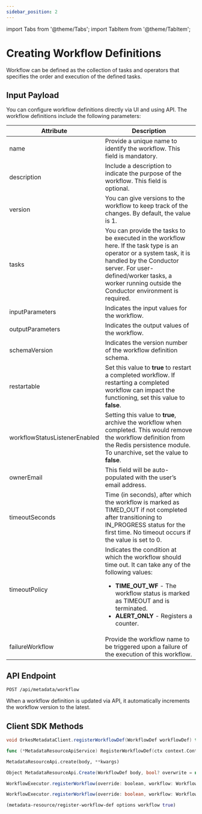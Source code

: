 ```yaml
---
sidebar_position: 2
---
```

import Tabs from '@theme/Tabs';
import TabItem from '@theme/TabItem';

# Creating Workflow Definitions

Workflow can be defined as the collection of tasks and operators that specifies the order and execution of the defined tasks. 

## Input Payload

You can configure workflow definitions directly via UI and using API. The workflow definitions include the following parameters:

| Attribute                     | Description                                                                                                                                                                                                                                            |
| ----------------------------- | ------------------------------------------------------------------------------------------------------------------------------------------------------------------------------------------------------------------------------------------------------ |
| name                          | Provide a unique name to identify the workflow. This field is mandatory.                                                                                                                                                                               |
| description                   | Include a description to indicate the purpose of the workflow. This field is optional.                                                                                                                                                                 |
| version                       | You can give versions to the workflow to keep track of the changes. By default, the value is 1.                                                                                                                                                        |
| tasks                         | You can provide the tasks to be executed in the workflow here. If the task type is an operator or a system task, it is handled by the Conductor server. For user-defined/worker tasks, a worker running outside the Conductor environment is required. |
| inputParameters               | Indicates the input values for the workflow.                                                                                                                                                                                                           |
| outputParameters              | Indicates the output values of the workflow.                                                                                                                                                                                                           |
| schemaVersion                 | Indicates the version number of the workflow definition schema.                                                                                                                                                                                        |
| restartable                   | Set this value to **true** to restart a completed workflow. If restarting a completed workflow can impact the functioning, set this value to **false**.                                                                                                |
| workflowStatusListenerEnabled | Setting this value to **true**, archive the workflow when completed. This would remove the workflow definition from the Redis persistence module. To unarchive, set the value to **false**.                                                            |
| ownerEmail                    | This field will be auto-populated with the user’s email address.                                                                                                                                                                                       |
| timeoutSeconds                | Time (in seconds), after which the workflow is marked as TIMED_OUT if not completed after transitioning to IN_PROGRESS status for the first time. No timeout occurs if the value is set to 0.                                                           |
| timeoutPolicy                 | Indicates the condition at which the workflow should time out. It can take any of the following values:<ul><li>**TIME_OUT_WF** - The workflow status is marked as TIMEOUT and is terminated.</li><li>**ALERT_ONLY** - Registers a counter.</li></ul>   |
| failureWorkflow               | Provide the workflow name to be triggered upon a failure of the execution of this workflow.                                                                                                                                                            |


## API Endpoint

```
POST /api/metadata/workflow
```

When a workflow definition is updated via API, it automatically increments the workflow version to the latest.

## Client SDK Methods

<Tabs>
<TabItem value="Java" label="Java">

```java
void OrkesMetadataClient.registerWorkflowDef(WorkflowDef workflowDef) throws ApiException
```

</TabItem>
<TabItem value="Golang" label="Golang">

```go
func (*MetadataResourceApiService) RegisterWorkflowDef(ctx context.Context, overwrite bool, body model.WorkflowDef) (*http.Response, error)
```

</TabItem>
<TabItem value="Python" label="Python">

```python
MetadataResourceApi.create(body, **kwargs)
```

</TabItem>
<TabItem value="CSharp" label="CSharp">

```csharp
Object MetadataResourceApi.Create(WorkflowDef body, bool? overwrite = null)
```

</TabItem>
<TabItem value="Javascript" label="Javascript">

```javascript
WorkflowExecutor.registerWorkflow(override: boolean, workflow: WorkflowDef)
```

</TabItem>
<TabItem value="Typescript" label="Typescript">

```typescript
WorkflowExecutor.registerWorkflow(override: boolean, workflow: WorkflowDef)
```

</TabItem>
<TabItem value="Clojure" label="Clojure">

```clojure
(metadata-resource/register-workflow-def options workflow true)
```

</TabItem>
</Tabs>
